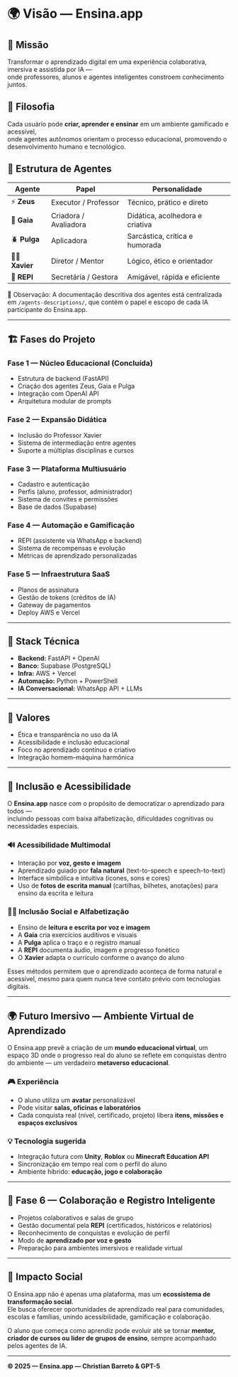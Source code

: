 # 🌍 Visão — Ensina.app

## 🎯 Missão
Transformar o aprendizado digital em uma experiência colaborativa, imersiva e assistida por IA —  
onde professores, alunos e agentes inteligentes constroem conhecimento juntos.

## 🧠 Filosofia
Cada usuário pode **criar, aprender e ensinar** em um ambiente gamificado e acessível,  
onde agentes autônomos orientam o processo educacional, promovendo o desenvolvimento humano e tecnológico.

## 🧩 Estrutura de Agentes
| Agente | Papel | Personalidade |
|--------|--------|----------------|
| ⚡ **Zeus** | Executor / Professor | Técnico, prático e direto |
| 🌱 **Gaia** | Criadora / Avaliadora | Didática, acolhedora e criativa |
| 🪲 **Pulga** | Aplicadora | Sarcástica, crítica e humorada |
| 👨‍🏫 **Xavier** | Diretor / Mentor | Lógico, ético e orientador |
| 💬 **REPI** | Secretária / Gestora | Amigável, rápida e eficiente |

🔹 Observação:
A documentação descritiva dos agentes está centralizada em `/agents-descriptions/`, que contém o papel e escopo de cada IA participante do Ensina.app.


---

## 🏗️ Fases do Projeto

### **Fase 1 — Núcleo Educacional (Concluída)**
- Estrutura de backend (FastAPI)  
- Criação dos agentes Zeus, Gaia e Pulga  
- Integração com OpenAI API  
- Arquitetura modular de prompts  

### **Fase 2 — Expansão Didática**
- Inclusão do Professor Xavier  
- Sistema de intermediação entre agentes  
- Suporte a múltiplas disciplinas e cursos  

### **Fase 3 — Plataforma Multiusuário**
- Cadastro e autenticação  
- Perfis (aluno, professor, administrador)  
- Sistema de convites e permissões  
- Base de dados (Supabase)  

### **Fase 4 — Automação e Gamificação**
- REPI (assistente via WhatsApp e backend)  
- Sistema de recompensas e evolução  
- Métricas de aprendizado personalizadas  

### **Fase 5 — Infraestrutura SaaS**
- Planos de assinatura  
- Gestão de tokens (créditos de IA)  
- Gateway de pagamentos  
- Deploy AWS e Vercel  

---

## 🧱 Stack Técnica
- **Backend:** FastAPI + OpenAI  
- **Banco:** Supabase (PostgreSQL)  
- **Infra:** AWS + Vercel  
- **Automação:** Python + PowerShell  
- **IA Conversacional:** WhatsApp API + LLMs  

---

## 🧭 Valores
- Ética e transparência no uso da IA  
- Acessibilidade e inclusão educacional  
- Foco no aprendizado contínuo e criativo  
- Integração homem–máquina harmônica  

---

## 🤝 Inclusão e Acessibilidade

O **Ensina.app** nasce com o propósito de democratizar o aprendizado para todos —  
incluindo pessoas com baixa alfabetização, dificuldades cognitivas ou necessidades especiais.

### 🔊 Acessibilidade Multimodal
- Interação por **voz, gesto e imagem**  
- Aprendizado guiado por **fala natural** (text-to-speech e speech-to-text)  
- Interface simbólica e intuitiva (ícones, sons e cores)  
- Uso de **fotos de escrita manual** (cartilhas, bilhetes, anotações) para ensino da escrita e leitura  

### 🧑‍🏫 Inclusão Social e Alfabetização
- Ensino de **leitura e escrita por voz e imagem**  
- A **Gaia** cria exercícios auditivos e visuais  
- A **Pulga** aplica o traço e o registro manual  
- A **REPI** documenta áudio, imagem e progresso fonético  
- O **Xavier** adapta o currículo conforme o avanço do aluno  

Esses métodos permitem que o aprendizado aconteça de forma natural e acessível, mesmo para quem nunca teve contato prévio com tecnologias digitais.

---

## 🌍 Futuro Imersivo — Ambiente Virtual de Aprendizado

O Ensina.app prevê a criação de um **mundo educacional virtual**, um espaço 3D onde o progresso real do aluno se reflete em conquistas dentro do ambiente — um verdadeiro **metaverso educacional**.

### 🎮 Experiência
- O aluno utiliza um **avatar** personalizável  
- Pode visitar **salas, oficinas e laboratórios**  
- Cada conquista real (nível, certificado, projeto) libera **itens, missões e espaços exclusivos**  

### 💡 Tecnologia sugerida
- Integração futura com **Unity**, **Roblox** ou **Minecraft Education API**  
- Sincronização em tempo real com o perfil do aluno  
- Ambiente híbrido: **educação, jogo e colaboração**  

---

## 🧭 Fase 6 — Colaboração e Registro Inteligente

- Projetos colaborativos e salas de grupo  
- Gestão documental pela **REPI** (certificados, históricos e relatórios)  
- Reconhecimento de conquistas e evolução de perfil  
- Modo de **aprendizado por voz e gesto**  
- Preparação para ambientes imersivos e realidade virtual  

---

## 🌱 Impacto Social

O Ensina.app não é apenas uma plataforma, mas um **ecossistema de transformação social**.  
Ele busca oferecer oportunidades de aprendizado real para comunidades, escolas e famílias, unindo acessibilidade, gamificação e colaboração.

O aluno que começa como aprendiz pode evoluir até se tornar **mentor, criador de cursos ou líder de grupos de ensino**, sempre acompanhado pelos agentes de IA.

---

**© 2025 — Ensina.app — Christian Barreto & GPT-5**
